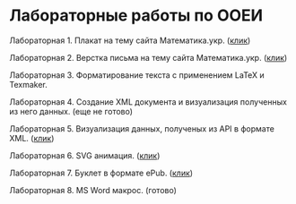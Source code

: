 # Лабораторные работы по ООЕИ

Лабораторная 1. Плакат на тему сайта Математика.укр. (<a href="http://dungidenes.github.io/Лр 1/Фотошоп.html" target="_blank">клик</a>)

Лабораторная 2. Верстка письма на тему сайта Математика.укр. (<a href="https://gencyan.github.io/ЛР%202/index.html" target="_blank">клик</a>)

Лабораторная 3. Форматирование текста с применением LaTeX и Texmaker.

Лабораторная 4. Создание XML документа и визуализация полученных из него данных. (еще не готово)

Лабораторная 5. Визуализация данных, полученых из API в формате XML. (<a href="http://gencyan.github.io/Лр 5/index.html" target="_blank">клик</a>)

Лабораторная 6. SVG анимация. (<a href="http://gencyan.github.io/Лр 6/SVG.html" target="_blank">клик</a>)

Лабораторная 7. Буклет в формате ePub. (<a href="http://gencyan.github.io/Лр 7/Положення.epub" target="_blank">клик</a>)

Лабораторная 8. MS Word макрос. (готово)
